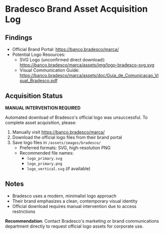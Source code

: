 # Bradesco Brand Asset Acquisition Log

## Findings
- Official Brand Portal: https://banco.bradesco/marca/
- Potential Logo Resources: 
  - SVG Logo (unconfirmed direct download): https://banco.bradesco/marca/assets/img/logo-bradesco-svg.svg
  - Visual Communication Guide: https://banco.bradesco/marca/assets/doc/Guia_de_Comunicacao_Visual_Bradesco.pdf

## Acquisition Status
**MANUAL INTERVENTION REQUIRED**

Automated download of Bradesco's official logo was unsuccessful. To complete asset acquisition, please:

1. Manually visit https://banco.bradesco/marca/
2. Download the official logo files from their brand portal
3. Save logo files in `/assets/images/bradesco/`
   - Preferred formats: SVG, high-resolution PNG
   - Recommended file names:
     * `logo_primary.svg`
     * `logo_primary.png`
     * `logo_vertical.svg` (if available)

## Notes
- Bradesco uses a modern, minimalist logo approach
- Their brand emphasizes a clean, contemporary visual identity
- Official download requires manual intervention due to access restrictions

**Recommendation**: Contact Bradesco's marketing or brand communications department directly to request official logo assets for corporate use.